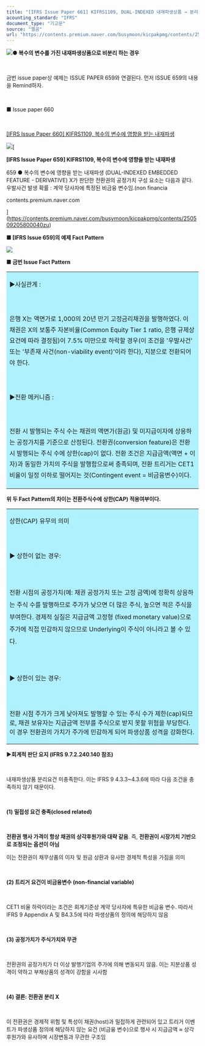 ```yaml
---
title: "[IFRS Issue Paper 661] KIFRS1109, DUAL-INDEXED 내재파생상품 → 분리 X (Derivative Not Separated)"
acounting_standard: "IFRS"
document_type: "기고문"
source: "엘곰"
url: "https://contents.premium.naver.com/busymoon/kicpakpmg/contents/250510123838176lf"
---
```

![](https://n2.news.naver.com/l.gif?type=content)**● 복수의 변수를 가진 내재파생상품으로 비분리 하는 경우**

​

금번 issue paper상 예제는 ISSUE PAPER 659와 연결된다. 먼저 ISSUE 659의 내용을 Remind하자.

​

■ Issue paper 660

​

[\[IFRS Issue Paper 660\] KIFRS1109, 복수의 변수에 영향을 받는 내재파생](https://contents.premium.naver.com/busymoon/kicpakpmg/contents/250509205800040zu)

[![](https://dthumb-phinf.pstatic.net/?src=%22https%3A%2F%2Fscs-phinf.pstatic.net%2FMjAyNTA1MDlfMjgw%2FMDAxNzQ2NzkxNzQ0NTQw.yNrwF4nurQQM5lWC8dEPN176_T5h_Plr5MO7Juo5Aa4g.8nWpTcY--ZoeRBAuLGAbzcholoQpW4hZDPEp5fyxQmsg.JPEG%2FFB_IMG_1746699760348.jpg%3Ftype%3Dw800%22&type=ff500_300)](https://contents.premium.naver.com/busymoon/kicpakpmg/contents/250509205800040zu)[

**\[IFRS Issue Paper 659\] KIFRS1109, 복수의 변수에 영향을 받는 내재파생**

659 ● 복수의 변수에 영향을 받는 내재파생 (DUAL-INDEXED EMBEDDED FEATURE - DERIVATIVE) X가 판단한 전환권의 공정가치 구성 요소는 다음과 같다. 우발사건 발생 확률 : 계약 당사자에 특정된 비금융 변수임.(non financia

contents.premium.naver.com

](https://contents.premium.naver.com/busymoon/kicpakpmg/contents/250509205800040zu)

**■ \[IFRS Issue 659\]의 예제 Fact Pattern**

![](https://scs-phinf.pstatic.net/MjAyNTA1MTBfMjkw/MDAxNzQ2ODQ1MTMxNDk4._XKOsW1zpVhMQ73beHRiGyslwXaYAe8XVWQapQCcNMQg.C4-XmNq8aGFzGC8mABR_MjW6WqajaNVdYT7fLd9YXt8g.PNG/image.png?type=w800)

**■ 금번 Issue Fact Pattern**

<table style=""><tbody><tr><td colspan="3" rowspan="1" style="width: 100.0%; height: 129.0px;  background-color: #b0f1ff;"><div><p style="line-height:1.8;"><span style="">▶사실관계 :</span></p></div><div><p style="line-height:1.8;"><span style="">​</span></p></div><div><p style="line-height:1.8;"><span style="">은행 X는 액면가로 1,000의 20년 만기 고정금리채권을 발행하였다. 이 채권은 X의 보통주 자본비율(Common Equity Tier 1 ratio, 은행 규제상 요건에 따라 결정됨)이 7.5% 미만으로 하락할 경우(이 조건을 '우발사건' 또는 '부존재 사건(non-viability event)'이라 한다), 지분으로 전환되어야 한다.</span></p></div><div><p style="line-height:1.8;"><span style="">​</span></p></div><div><p style="line-height:1.8;"><span style="">▶전환 메커니즘 :</span></p></div><div><p style="line-height:1.8;"><span style="">​</span></p></div><div><p style="line-height:1.8;"><span style="">전환 시 발행되는 주식 수는 채권의 액면가(원금) 및 미지급이자에 상응하는 공정가치를 기준으로 산정된다. 전환권(conversion feature)은 전환 시 발행되는 주식 수에 상한(cap)이 없다. 전환 조건은 지급금액(액면 + 이자)과 동일한 가치의 주식을 발행함으로써 충족되며, 전환 트리거는 CET1 비율이 일정 이하로 떨어지는 것(Contingent event = 비금융변수)이다.</span></p></div></td></tr></tbody></table>

**위 두 Fact Pattern의 차이는 전환주식수에 상한(CAP) 적용여부이다.**

<table style=""><tbody><tr><td colspan="3" rowspan="1" style="width: 100.0%; height: 129.0px;  background-color: #b0f1ff;"><div><p style=""><span style="">상한(CAP) 유무의 의미</span></p></div><div><p style="line-height:2.0;"><span style="">​</span></p></div><div><p style="line-height:2.0;"><span style="">▶ 상한이 없는 경우:</span></p></div><div><p style="line-height:2.0;"><span style="">​</span></p></div><div><p style="line-height:2.0;"><span style="">전환 시점의 공정가치(예: 채권 공정가치 또는 고정 금액)에 정확히 상응하는 주식 수를 발행하므로 주가가 낮으면 더 많은 주식, 높으면 적은 주식을 부여한다. 경제적 실질은 지급금액 고정형 (fixed monetary value)으로 주가에 직접 민감하지 않으므로 Underlying이 주식이 아니라고 볼 수 있다.</span></p></div><div><p style="line-height:2.0;"><span style="">​</span></p></div><div><p style="line-height:2.0;"><span style="">▶ 상한이 있는 경우:</span></p></div><div><p style="line-height:2.0;"><span style="">​</span></p></div><div><p style=""><span style="">전환 시점 주가가 크게 낮아져도 발행할 수 있는 주식 수가 제한(cap)되므로, 채권 보유자는 지급금액 전부를 주식으로 받지 못할 위험을 부담한다. 이 경우 전환권의 가치가 주가에 민감하게 되어 파생상품 성격을 강화한다.</span></p></div></td></tr></tbody></table>

**▶회계적 판단 요지 (IFRS 9.7.2.240.140 참조)**

​

내재파생상품 분리요건 미충족한다. 이는 IFRS 9 4.3.3~4.3.6에 따라 다음 조건을 충족하지 않기 때문이다.

​

**(1) 밀접성 요건 충족(closed related)**

​

**전환권 행사 가격이 항상 채권의 상각후원가와 대략 같음**. 즉, **전환권이 시장가치 기반으로 조정되는 옵션이 아님**

이는 전환권이 채무상품의 이자 및 원금 상환과 유사한 경제적 특성을 가짐을 의미

​

**(2) 트리거 요건이 비금융변수 (non-financial variable)**

​

CET1 비율 하락이라는 조건은 회계기준상 계약 당사자에 특유한 비금융 변수. 따라서 IFRS 9 Appendix A 및 B4.3.5에 따라 파생상품의 정의에 해당하지 않음

​

**(3) 공정가치가 주식가치와 무관**

​

전환권의 공정가치가 더 이상 발행기업의 주가에 의해 변동되지 않음. 이는 지분상품 성격이 약하고 부채상품의 성격이 강함을 시사함

​

**(4) 결론: 전환권 분리 X**

​

이 전환권은 경제적 위험 및 특성이 채권(host)과 밀접하게 관련되어 있고 트리거 이벤트가 파생상품 정의에 해당하지 않는 요건 (비금융 변수)으로 행사 시 지급금액 ≈ 상각후원가와 유사하며 시장변동과 무관한 구조임

​